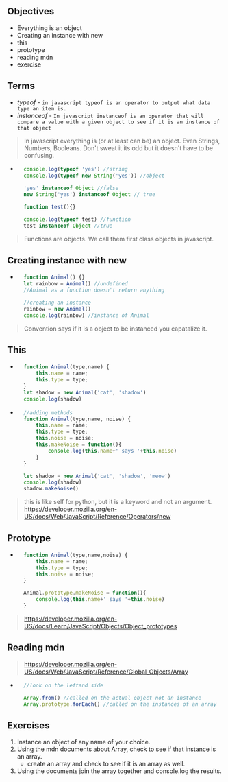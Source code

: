 # 

## Objectives
- Everything is an object
- Creating an instance with new
- this
- prototype
- reading mdn
- exercise

## Terms
- *typeof* - `in javascript typeof is an operator to output what data type an item is.`
- *instanceof* - `In javascript instanceof is an operator that will compare a value with a given object to see if it is an instance of that object`

> In javascript everything is (or at least can be) an object. Even Strings, Numbers, Booleans. Don't sweat it its odd but it doesn't have to be confusing.
- ```js
    console.log(typeof 'yes') //string
    console.log(typeof new String('yes')) //object

    'yes' instanceof Object //false
    new String('yes') instanceof Object // true

    function test(){}

    console.log(typeof test) //function
    test instanceof Object //true
> Functions are objects. We call them first class objects in javascript.

## Creating instance with new
- ```js
    function Animal() {}
    let rainbow = Animal() //undefined 
    //Animal as a function doesn't return anything

    //creating an instance
    rainbow = new Animal()
    console.log(rainbow) //instance of Animal
>Convention says if it is a object to be instanced you capatalize it. 
## This
- ```js
    function Animal(type,name) {
        this.name = name;
        this.type = type;
    }
    let shadow = new Animal('cat', 'shadow')
    console.log(shadow)
- ```js
    //adding methods
    function Animal(type,name, noise) {
        this.name = name;
        this.type = type;
        this.noise = noise;
        this.makeNoise = function(){
            console.log(this.name+' says '+this.noise)
        }
    }

    let shadow = new Animal('cat', 'shadow', 'meow')
    console.log(shadow)
    shadow.makeNoise()
> this is like self for python, but it is a keyword and not an argument.
>https://developer.mozilla.org/en-US/docs/Web/JavaScript/Reference/Operators/new

## Prototype
- ```js
    function Animal(type,name,noise) {
        this.name = name;
        this.type = type;
        this.noise = noise;        
    }

    Animal.prototype.makeNoise = function(){
        console.log(this.name+' says '+this.noise)
    }

>https://developer.mozilla.org/en-US/docs/Learn/JavaScript/Objects/Object_prototypes

## Reading mdn
> https://developer.mozilla.org/en-US/docs/Web/JavaScript/Reference/Global_Objects/Array
- ```js
    //look on the leftand side

    Array.from() //called on the actual object not an instance
    Array.prototype.forEach() //called on the instances of an array

## Exercises
1. Instance an object of any name of your choice.
2. Using the mdn documents about Array, check to see if that instance is an array.
    - create an array and check to see if it is an array as well.
3. Using the documents join the array together and console.log the results.